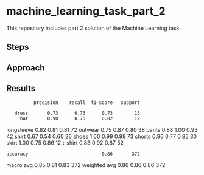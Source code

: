 # machine_learning_task_part_2
This repository includes part 2 solution of the Machine Learning task.

## Steps

## Approach

## Results

              precision    recall  f1-score   support

       dress       0.73      0.73      0.73        15
         hat       0.90      0.75      0.82        12
  longsleeve       0.82      0.81      0.81        72
     outwear       0.75      0.87      0.80        38
       pants       0.88      1.00      0.93        42
       shirt       0.67      0.54      0.60        26
       shoes       1.00      0.99      0.99        73
      shorts       0.96      0.77      0.85        30
       skirt       1.00      0.75      0.86        12
     t-shirt       0.83      0.92      0.87        52

    accuracy                           0.86       372
   macro avg       0.85      0.81      0.83       372
weighted avg       0.86      0.86      0.86       372

